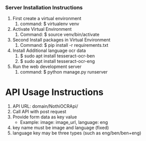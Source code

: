 ### Server Installation Instructions

1. First create a virtual environment
    1. command: $ virtualenv venv
2. Activate Virtual Environment
    1. Command: $ source venv/bin/activate
3. Second Install packages in Virtual Environment
    1. Command: $ pip install -r requirements.txt
4. Install Additional language ocr data
    1. $ sudo apt install tesseract-ocr-ben
    2. $ sudo apt install tesseract-ocr-eng
5. Run the web development server
    1. command: $ python manage.py runserver


# API Usage Instructions
1. API URL: domain/NothiOCRApi/
2. Call API with post request
3. Provide form data as key value
    * Example: image: image_url, language: eng
4. key name must be image and language (fixed)
5. language key may be three types (such as eng/ben/ben+eng)
